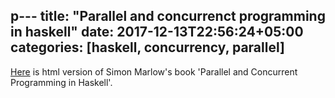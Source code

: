 p---
title: "Parallel and concurrenct programming in haskell"
date: 2017-12-13T22:56:24+05:00
categories: [haskell, concurrency, parallel]
---
[Here](http://chimera.labs.oreilly.com/books/1230000000929/index.html) is html version of Simon Marlow's book 'Parallel and Concurrent Programming in Haskell'.

